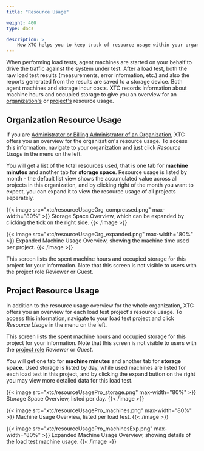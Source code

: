 ```yaml
---
title: "Resource Usage"

weight: 400
type: docs

description: >
    How XTC helps you to keep track of resource usage within your organization.
---
```


When performing load tests, agent machines are started on your behalf to drive the traffic against the system under test. After a load test, both the raw load test results (measurements, error information, etc.) and also the reports generated from the results are saved to a storage device. Both agent machines and storage incur costs. XTC records information about machine hours and occupied storage to give you an overview for an [organization's](#organization-resource-usage) or [project's](#project-resource-usage) resource usage.

## Organization Resource Usage

If you are [Administrator or Billing Administrator of an Organization](../../045-organizations/#user-roles-within-an-organization), XTC offers you an overview for the organization's resource usage. To access this information, navigate to your organization and just click _Resource Usage_ in the menu on the left.

You will get a list of the total resources used, that is one tab for **machine minutes** and another tab for **storage space**. Resource usage is listed by month - the default list view shows the accumulated value across all projects in this organization, and by clicking right of the month you want to expect, you can expand it to view the resource usage of all projects seperately. 

{{< image src="xtc/resourceUsageOrg_compressed.png" max-width="80%" >}}
Storage Space Overview, which can be expanded by clicking the tick on the right side. 
{{< /image >}}

{{< image src="xtc/resourceUsageOrg_expanded.png" max-width="80%" >}}
Expanded Machine Usage Overview, showing the machine time used per project. 
{{< /image >}}

This screen lists the spent machine hours and occupied storage for this project for your information. Note that this screen is not visible to users with the project role Reviewer or Guest.

## Project Resource Usage

In addition to the resource usage overview for the whole organization, XTC offers you an overview for each load test project's resource usage. To access this information, navigate to your load test project and click _Resource Usage_ in the menu on the left.

This screen lists the spent machine hours and occupied storage for this project for your information. Note that this screen is not visible to users with the [project role](../../050-projects/#user-roles-within-a-project) _Reviewer_ or _Guest_.

You will get one tab for **machine minutes** and another tab for **storage space**. Used storage is listed by day, while used machines are listed for each load test in this project, and by clicking the expand button on the right you may view more detailed data for this load test.

{{< image src="xtc/resourceUsagePro_storage.png" max-width="80%" >}}
Storage Space Overview, listed per day. 
{{< /image >}}

{{< image src="xtc/resourceUsagePro_machines.png" max-width="80%" >}}
Machine Usage Overview, listed per load test. 
{{< /image >}}

{{< image src="xtc/resourceUsagePro_machinesExp.png" max-width="80%" >}}
Expanded Machine Usage Overview, showing details of the load test machine usage. 
{{< /image >}}

